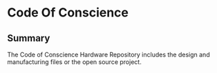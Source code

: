# Code Of Conscience

## Summary

The Code of Conscience Hardware Repository includes the design and manufacturing files or the open source project.

